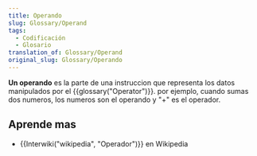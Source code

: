 ```yaml
---
title: Operando
slug: Glossary/Operand
tags:
  - Codificación
  - Glosario
translation_of: Glossary/Operand
original_slug: Glossary/Operando
---
```

<p><strong>Un operando</strong> es la parte de una instruccion que representa los datos manipulados por el {{glossary("Operator")}}. por ejemplo, cuando sumas dos numeros, los numeros son el operando y "+" es el operador.</p>

<h2 id="Aprende_mas">Aprende mas</h2>

<ul>
 <li>{{Interwiki("wikipedia", "Operador")}} en Wikipedia</li>
</ul>
